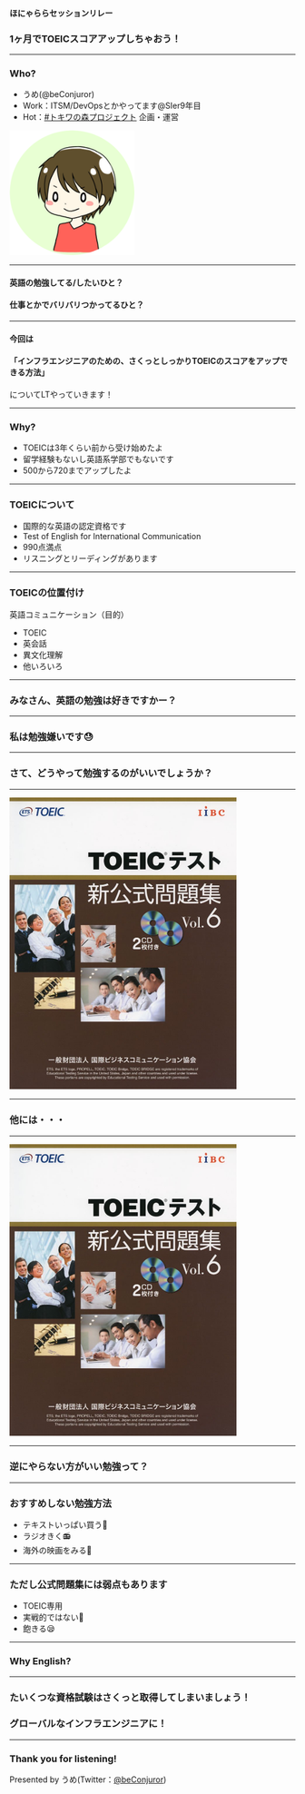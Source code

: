 #### ほにゃららセッションリレー

### 1ヶ月でTOEICスコアアップしちゃおう！


---

### Who?

- うめ(@beConjuror)
- Work：ITSM/DevOpsとかやってます@SIer9年目
- Hot：[#トキワの森プロジェクト](https://twitter.com/tokiwaengineer) 企画・運営

<img src="img/IMG_2415_round.png" width="220px">


---


#### 英語の勉強してる/したいひと？
#### 仕事とかでバリバリつかってるひと？

---

#### 今回は
#### 「インフラエンジニアのための、さくっとしっかりTOEICのスコアをアップできる方法」
についてLTやっていきます！

---

### Why?
- TOEICは3年くらい前から受け始めたよ
- 留学経験もないし英語系学部でもないです
- 500から720までアップしたよ

---

### TOEICについて
- 国際的な英語の認定資格です
- Test of English for International Communication
- 990点満点
- リスニングとリーディングがあります

---

### TOEICの位置付け
英語コミュニケーション（目的）
- TOEIC
- 英会話
- 異文化理解
- 他いろいろ

---

### みなさん、英語の勉強は好きですかー？

---

### 私は勉強嫌いです😓

---

### さて、どうやって勉強するのがいいでしょうか？

---

<img src="img/toeic_text1.jpg" width="400px">

---

### 他には・・・

---

<img src="img/toeic_text1.jpg" width="400px">

---

### 逆にやらない方がいい勉強って？

---

### おすすめしない勉強方法
- テキストいっぱい買う📖
- ラジオきく📻
- 海外の映画をみる🎥

---

### ただし公式問題集には弱点もあります
- TOEIC専用
- 実戦的ではない🤔
- 飽きる😪

---

### Why English?

---


### たいくつな資格試験はさくっと取得してしまいましょう！
### グローバルなインフラエンジニアに！

---

### Thank you for listening!

Presented by うめ(Twitter：[@beConjuror](https://twitter.com/beconjuror))



